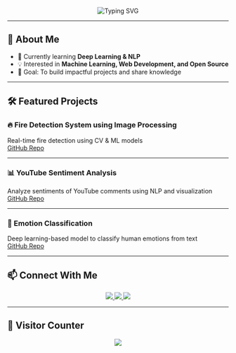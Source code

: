 <!-- Profile README -->

<p align="center">
  <img src="https://readme-typing-svg.herokuapp.com?size=30&duration=4000&color=1ABC9C&center=true&vCenter=true&width=500&lines=Hi+👋,+I'm+Mukul;AI/ML+Explorer;Developer;Lifelong+Learner" alt="Typing SVG" />
</p>

---

## 🌟 About Me
- 🌱 Currently learning **Deep Learning & NLP**
- 💡 Interested in **Machine Learning, Web Development, and Open Source**
- 🎯 Goal: To build impactful projects and share knowledge

---

## 🛠️ Featured Projects

### 🔥 Fire Detection System using Image Processing
Real-time fire detection using CV & ML models  
[GitHub Repo](https://github.com/MukulAIML/Fire_Alarm_System)

---

### 📊 YouTube Sentiment Analysis
Analyze sentiments of YouTube comments using NLP and visualization  
[GitHub Repo](https://github.com/MukulAIML/Youtube-Sentiment-Analysis)

---

### 🙂 Emotion Classification
Deep learning-based model to classify human emotions from text  
[GitHub Repo](https://github.com/MukulAIML/Emotion_Classification)

---

## 📫 Connect With Me
<p align="center">
  <a href="https://www.linkedin.com/in/mukul-verma-958371303/" target="blank">
    <img src="https://img.shields.io/badge/LinkedIn-blue?style=for-the-badge&logo=linkedin" />
  </a>
  <a href="mailto:www.rameshverma866@gmail.com">
    <img src="https://img.shields.io/badge/Gmail-red?style=for-the-badge&logo=gmail" />
  </a>
  <a href="https://github.com/MukulAIML" target="blank">
    <img src="https://img.shields.io/badge/GitHub-black?style=for-the-badge&logo=github" />
  </a>
</p>

---

## 👀 Visitor Counter
<p align="center">
  <img src="https://komarev.com/ghpvc/?username=MukulAIML&style=for-the-badge&color=blue" />
</p>
